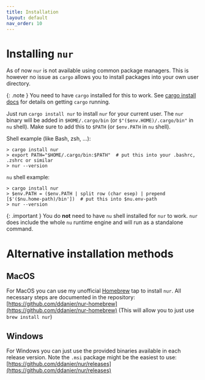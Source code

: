 ```yaml
---
title: Installation
layout: default
nav_order: 10
---
```


# Installing `nur`

As of now `nur` is not available using common package managers. This is however no issue as `cargo`
allows you to install packages into your own user directory.

{: .note }
You need to have `cargo` installed for this to work. See [cargo install docs](https://doc.rust-lang.org/cargo/getting-started/installation.html)
for details on getting `cargo` running.

Just run `cargo install nur` to install `nur` for your current user. The `nur` binary will be
added in `$HOME/.cargo/bin` (or `$"($env.HOME)/.cargo/bin"` in `nu` shell). Make sure to add
this to `$PATH` (or `$env.PATH` in `nu` shell).

Shell example (like Bash, zsh, ...):
```shell
> cargo install nur
> export PATH="$HOME/.cargo/bin:$PATH"  # put this into your .bashrc, .zshrc or similar
> nur --version
```

`nu` shell example:
```shell
> cargo install nur
> $env.PATH = ($env.PATH | split row (char esep) | prepend [$'($nu.home-path)/bin'])  # put this into $nu.env-path
> nur --version
```

{: .important }
You do **not** need to have `nu` shell installed for `nur` to work. `nur` does
include the whole `nu` runtime engine and will run as a standalone command.

# Alternative installation methods

## MacOS

For MacOS you can use my unofficial [Homebrew](https://brew.sh/) tap to install `nur`. All necessary
steps are documented in the repository:
[https://github.com/ddanier/nur-homebrew](https://github.com/ddanier/nur-homebrew)
(This will allow you to just use `brew install nur`)

## Windows 

For Windows you can just use the provided binaries available in each release version. Note the
`.msi` package might be the easiest to use:
[https://github.com/ddanier/nur/releases](https://github.com/ddanier/nur/releases)
